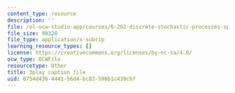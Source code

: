 ```yaml
---
content_type: resource
description: ''
file: /ol-ocw-studio-app/courses/6-262-discrete-stochastic-processes-spring-2011/0754d436444156d4bc83596b1c439cbf_IDgYAGKyuo.vtt
file_size: 90320
file_type: application/x-subrip
learning_resource_types: []
license: https://creativecommons.org/licenses/by-nc-sa/4.0/
ocw_type: OCWFile
resourcetype: Other
title: 3play caption file
uid: 0754d436-4441-56d4-bc83-596b1c439cbf
---
```

